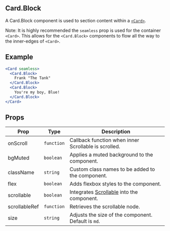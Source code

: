## Card.Block

A Card.Block component is used to section content within a [`<Card>`](../Card).

Note: It is highly recommended the `seamless` prop is used for the container `<Card>`. This allows for the `<Card.Block>` components to flow all the way to the inner-edges of `<Card>`.


## Example

```jsx
<Card seamless>
  <Card.Block>
    Frank "The Tank"
  </Card.Block>
  <Card.Block>
    You're my boy, Blue!
  </Card.Block>
</Card>
```


## Props

| Prop | Type | Description |
| --- | --- | --- |
| onScroll | `function` | Callback function when inner Scrollable is scrolled. |
| bgMuted | `boolean` | Applies a muted background to the component. |
| className | `string` | Custom class names to be added to the component. |
| flex | `boolean` | Adds flexbox styles to the component. |
| scrollable | `boolean` | Integrates [Scrollable](../Scrollable) into the component. |
| scrollableRef | `function` | Retrieves the scrollable node. |
| size | `string` | Adjusts the size of the component. Default is `md`. |
